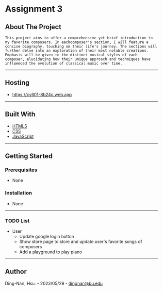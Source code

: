 # Assignment 3

## About The Project

```
This project aims to offer a comprehensive yet brief introduction to my favorite composers. In eachcomposer's section, I will feature a concise biography, touching on their life's journey. The sections will further delve into an exploration of their most notable creations. Emphasis will be given to the distinct musical styles of each composer, elucidating how their unique approach and techniques have influenced the evolution of classical music over time.
```

---

## Hosting

- https://cs601-8b24c.web.app

---

## Built With

- [HTML5](https://en.wikipedia.org/wiki/HTML5)
- [CSS](https://en.wikipedia.org/wiki/CSS)
- [JavaScript](https://en.wikipedia.org/wiki/JavaScript)

---

## Getting Started

### Prerequisites

- None

### Installation

- None

---

### TODO List

- User
  - Update google login button
  - Show store page to store and update user's favorite songs of composers
  - Add a playground to play piano

---

## Author

Ding-Nan, Hsu. - 2023/05/29 -
dingnan@bu.edu

